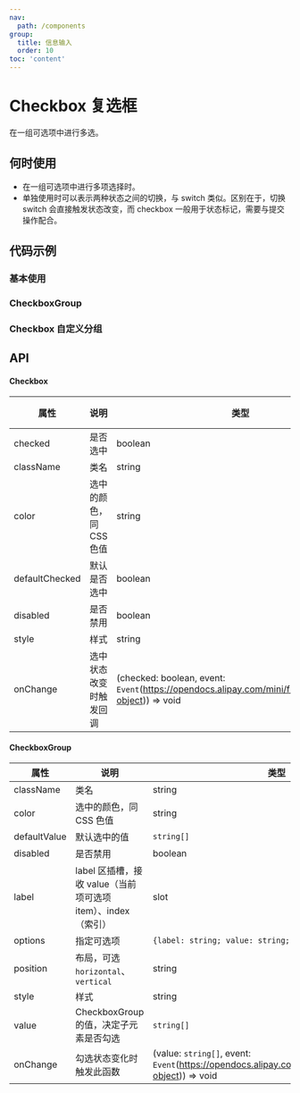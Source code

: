 ```yaml
---
nav:
  path: /components
group:
  title: 信息输入
  order: 10
toc: 'content'
---
```


# Checkbox 复选框

<!-- <code src="../../docs/components/compatibility.tsx" inline="true"></code> -->

在一组可选项中进行多选。

## 何时使用

- 在一组可选项中进行多项选择时。
- 单独使用时可以表示两种状态之间的切换，与 switch 类似。区别在于，切换 switch 会直接触发状态改变，而 checkbox 一般用于状态标记，需要与提交操作配合。

## 代码示例

### 基本使用

<code src='../../demo/pages/Checkbox/index'></code>

### CheckboxGroup

<!-- <code src='pages/CheckboxGroup/index'></code> -->

### Checkbox 自定义分组

<!-- <code src='pages/CheckboxCustomGroup/index'></code> -->

## API

#### Checkbox

| 属性           | 说明                    | 类型                                                                                              | 默认值 |
| -------------- | ----------------------- | ------------------------------------------------------------------------------------------------- | ------ |
| checked        | 是否选中                | boolean                                                                                           | -      |
| className      | 类名                    | string                                                                                            | -      |
| color          | 选中的颜色，同 CSS 色值 | string                                                                                            | -      |
| defaultChecked | 默认是否选中            | boolean                                                                                           | -      |
| disabled       | 是否禁用                | boolean                                                                                           | false  |
| style          | 样式                    | string                                                                                            | -      |
| onChange       | 选中状态改变时触发回调  | (checked: boolean, event: `Event`(https://opendocs.alipay.com/mini/framework/event-object)) => void | -      |

#### CheckboxGroup

| 属性         | 说明                                                         | 类型                                                                                            | 默认值      |
| ------------ | ------------------------------------------------------------ | ----------------------------------------------------------------------------------------------- | ----------- |
| className    | 类名                                                         | string                                                                                          | -           |
| color        | 选中的颜色，同 CSS 色值                                      | string                                                                                          | -           |
| defaultValue | 默认选中的值                                                 | `string[]`                                                                                      | -           |
| disabled     | 是否禁用                                                     | boolean                                                                                         | false       |
| label        | label 区插槽，接收 value（当前项可选项 item）、index（索引） | slot                                                                                            | -           |
| options      | 指定可选项                                                   | `{label: string; value: string; disabled: boolean}[]`                                           | -           |
| position     | 布局，可选 `horizontal`、`vertical`                          | string                                                                                          | `vertical`  |
| style        | 样式                                                         | string                                                                                          | -           |
| value        | CheckboxGroup 的值，决定子元素是否勾选                       | `string[]`                                                                                      | -           |
| onChange     | 勾选状态变化时触发此函数                                     | (value: `string[]`, event: `Event`(https://opendocs.alipay.com/mini/framework/event-object)) => void | -           |
